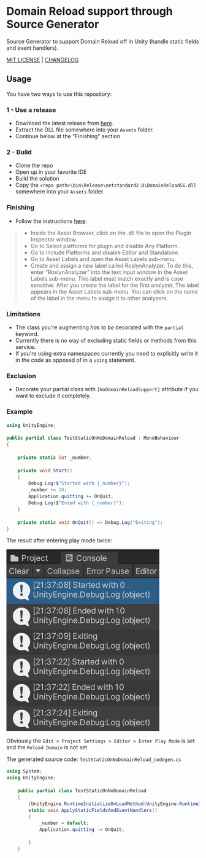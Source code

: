 # Domain Reload support through Source Generator
Source Generator to support Domain Reload off in Unity (handle static fields and event handlers).

[MIT LICENSE](./LICENSE) | [CHANGELOG](./CHANGELOG.md)
## Usage
You have two ways to use this repository:
### 1 - Use a release
- Download the latest release from [here](https://github.com/LurkingNinja/DomainReloadSG/releases).
- Extract the DLL file somewhere into your ```Assets``` folder.
- Continue below at the "Finishing" section
### 2 - Build
- Clone the repo
- Open up in your favorite IDE
- Build the solution
- Copy the ```<repo path>\bin\Release\netstandard2.0\DomainReloadSG.dll``` somewhere into your ```Assets``` folder
### Finishing
- Follow the instructions [here](https://docs.unity3d.com/Manual/roslyn-analyzers.html):
> - Inside the Asset Browser, click on the .dll file to open the Plugin Inspector
    window.
> - Go to Select platforms for plugin and disable Any Platform.
> - Go to Include Platforms and disable Editor and Standalone.
> - Go to Asset Labels and open the Asset Labels sub-menu.
> - Create and assign a new label called RoslynAnalyzer. To do this, enter “RoslynAnalyzer” into the text input window in the Asset Labels sub-menu. This label must match exactly and is case sensitive. After you create the label for the first analyzer, The label appears in the Asset Labels sub-menu. You can click on the name of the label in the menu to assign it to other analyzers.

### Limitations
- The class you're augmenting _has to be_ decorated with the ```partial``` keyword.
- Currently there is no way of excluding static fields or methods from this service.
- If you're using extra namespaces currently you need to explicitly write it in the code as opposed of in a ```using``` statement.

### Exclusion
- Decorate your partial class with ```[NoDomainReloadSupport]``` attribute if you want to exclude it completely.

### Example
```csharp
using UnityEngine;

public partial class TestStaticOnNoDomainReload : MonoBehaviour
{

    private static int _number;
    
    private void Start()
    {
        Debug.Log($"Started with {_number}");
        _number += 10;
        Application.quitting += OnQuit;
        Debug.Log($"Ended with {_number}");
    }

    private static void OnQuit() => Debug.Log("Exiting");
}
```
The result after entering play mode twice:

![Console screenshot showing resetting happening.](Console.png)

Obviously the ```Edit > Project Settings > Editor > Enter Play Mode``` is set and the ```Reload Domain``` is not set.

The generated source code:
```TestStaticOnNoDomainReload_codegen.cs```
```csharp
using System;
using UnityEngine;

    public partial class TestStaticOnNoDomainReload 
    {
        [UnityEngine.RuntimeInitializeOnLoadMethod(UnityEngine.RuntimeInitializeLoadType.SubsystemRegistration)]
        static void ApplyStaticFieldsAndEventHandlers()
        {
			_number = default;
			Application.quitting -= OnQuit;

        }
    }
```